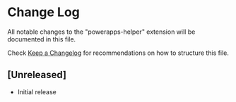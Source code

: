 # Change Log

All notable changes to the "powerapps-helper" extension will be documented in this file.

Check [Keep a Changelog](http://keepachangelog.com/) for recommendations on how to structure this file.

## [Unreleased]

- Initial release